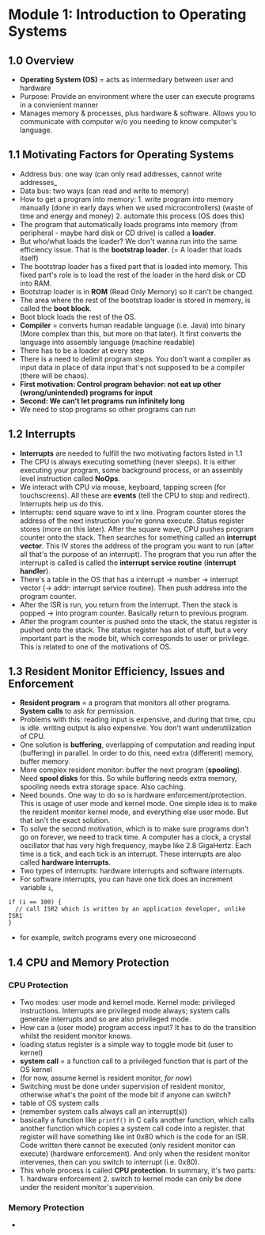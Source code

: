 # Module 1: Introduction to Operating Systems

## 1.0 Overview

+ **Operating System (OS)** = acts as intermediary between user and hardware
+ Purpose: Provide an environment where the user can execute programs in a convienient manner
+ Manages memory & processes, plus hardware & software. Allows you to communicate with computer w/o you needing to know computer's language.

## 1.1 Motivating Factors for Operating Systems

+ Address bus: one way (can only read addresses, cannot write addresses_
+ Data bus: two ways (can read and write to memory)
+ How to get a program into memory: 1. write program into memory manually (done in early days when we used microcontrollers) (waste of time and energy and money) 2. automate this process (OS does this)
+ The program that automatically loads programs into memory (from peripheral - maybe hard disk or CD drive) is called a **loader**. 
+ But who/what loads the loader? We don't wanna run into the same efficiency issue. That is the **bootstrap loader**. (= A loader that loads itself)
+ The bootstrap loader has a fixed part that is loaded into memory. This fixed part's role is to load the rest of the loader in the hard disk or CD into RAM.
+ Bootstrap loader is in **ROM** (Read Only Memory) so it can't be changed. 
+ The area where the rest of the bootstrap loader is stored in memory, is called the **boot block**.
+ Boot block loads the rest of the OS.
+ **Compiler** = converts human readable language (i.e. Java) into binary (More complex than this, but more on that later). It first converts the language into assembly language (machine readable)
+ There has to be a loader at every step
+ There is a need to delimit program steps. You don't want a compiler as input data in place of data input that's not supposed to be a compiler (there will be chaos).
+ **First motivation: Control program behavior: not eat up other (wrong/unintended) programs for input**
+ **Second: We can't let programs run infinitely long**
+ We need to stop programs so other programs can run

## 1.2 Interrupts

+ **Interrupts** are needed to fulfill the two motivating factors listed in 1.1
+ The CPU is always executing something (never sleeps). It is either executing your program, some background process, or an assembly level instruction called **NoOps**. 
+ We interact with CPU via mouse, keyboard, tapping screen (for touchscreens). All these are **events** (tell the CPU to stop and redirect). Interrupts help us do this. 
+ Interrupts: send square wave to int x line. Program counter stores the address of the next instruction you're gonna execute. Status register stores (more on this later). After the square wave, CPU pushes program counter onto the stack. Then searches for something called an **interrupt vector**. This IV stores the address of the program you want to run (after all that's the purpose of an interrupt). The program that you run after the interrupt is called is called the **interrupt service routine** (**interrupt handler**).   
+ There's a table in the OS that has a interrupt -> number -> interrupt vector (-> addr: interrupt service routine). Then push address into the program counter.
+ After the ISR is run, you return from the interrupt. Then the stack is popped -> into program counter. Basically return to previous program.
+ After the program counter is pushed onto the stack, the status register is pushed onto the stack. The status register has alot of stuff, but a very important part is the mode bit, which corresponds to user or privilege. This is related to one of the motivations of OS.

## 1.3 Resident Monitor Efficiency, Issues and Enforcement

+ **Resident program** = a program that monitors all other programs. **System calls** to ask for permission.
+ Problems with this: reading input is expensive, and during that time, cpu is idle. writing output is also expensive. You don't want underutilization of CPU.
+ One solution is **buffering**, overlapping of computation and reading input (buffering) in parallel. In order to do this, need extra (different) memory, buffer memory. 
+ More complex resident monitor: buffer the next program (**spooling**). Need **spool disks** for this. So while buffering needs extra memory, spooling needs extra storage space. Also caching. 
+ Need bounds. One way to do so is hardware enforcement/protection. This is usage of user mode and kernel mode. One simple idea is to make the resident monitor kernel mode, and everything else user mode. But that isn't the exact solution.
+ To solve the second motivation, which is to make sure programs don't go on forever, we need to track time. A computer has a clock, a crystal oscillator that has very high frequency, maybe like 2.8 GigaHertz. Each time is a tick, and each tick is an interrupt. These interrupts are also called **hardware interrupts**.
+ Two types of interrupts: hardware interrupts and software interrupts. 
+ For software interrupts, you can have one tick does an increment variable `i`, 
```
if (i == 100) {
  // call ISR2 which is written by an application developer, unlike ISR1
}
```
+ for example, switch programs every one microsecond

## 1.4 CPU and Memory Protection

### CPU Protection

+ Two modes: user mode and kernel mode. Kernel mode: privileged instructions. Interrupts are privileged mode always; system calls generate interrupts and so are also privileged mode. 
+ How can a (user mode) program access input? It has to do the transition whilst the resident monitor knows. 
+ loading status register is a simple way to toggle mode bit (user to kernel)
+ **system call** = a function call to a privileged function that is part of the OS kernel
+ (for now, assume kernel is resident monitor, *for now*)
+ Switching must be done under supervision of resident monitor, otherwise what's the point of the mode bit if anyone can switch?
+ table of OS system calls
+ (remember system calls always call an interrupt(s))
+ basically a function like `printf()` in C calls another function, which calls another function which copies a system call code into a register. that register will have something like int 0x80 which is the code for an ISR. Code written there cannot be executed (only resident monitor can execute) (hardware enforcement). And only when the resident monitor intervenes, then can you switch to interrupt (i.e. 0x80).
+ This whole process is called **CPU protection**. In summary, it's two parts: 1. hardware enforcement 2. switch to kernel mode can only be done under the resident monitor's supervision.

### Memory Protection
+ 
